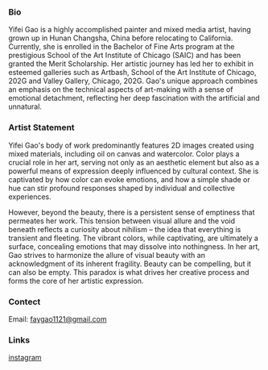 ### Bio

Yifei Gao is a highly accomplished painter and mixed media artist, having grown up in Hunan Changsha, China before relocating to California. Currently, she is enrolled in the Bachelor of Fine Arts program at the prestigious School of the Art Institute of Chicago (SAIC) and has been granted the Merit Scholarship. Her artistic journey has led her to exhibit in esteemed galleries such as Artbash, School of the Art Institute of Chicago, 202G and Valley Gallery, Chicago, 202G. Gao's unique approach combines an emphasis on the technical aspects of art-making with a sense of emotional detachment, reflecting her deep fascination with the artificial and unnatural.

### Artist Statement

Yifei Gao's body of work predominantly features 2D images created using mixed materials, including oil on canvas and watercolor. Color plays a crucial role in her art, serving not only as an aesthetic element but also as a powerful means of expression deeply influenced by cultural context. She is captivated by how color can evoke emotions, and how a simple shade or hue can stir profound responses shaped by individual and collective experiences.

However, beyond the beauty, there is a persistent sense of emptiness that permeates her work. This tension between visual allure and the void beneath reflects a curiosity about nihilism – the idea that everything is transient and fleeting. The vibrant colors, while captivating, are ultimately a surface, concealing emotions that may dissolve into nothingness. In her art, Gao strives to harmonize the allure of visual beauty with an acknowledgment of its inherent fragility. Beauty can be compelling, but it can also be empty. This paradox is what drives her creative process and forms the core of her artistic expression.


### Contect
Email: faygao1121@gmail.com

### Links
[instagram](https://www.instagram.com/fay_yifeigao_artwork/)





